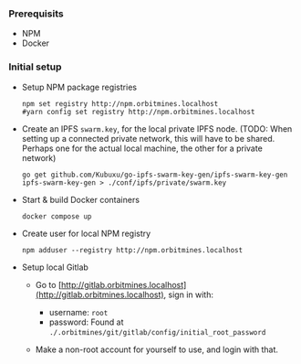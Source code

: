 
### Prerequisits
- NPM
- Docker

### Initial setup

- Setup NPM package registries
  ```shell
  npm set registry http://npm.orbitmines.localhost
  #yarn config set registry http://npm.orbitmines.localhost
  ```

- Create an IPFS `swarm.key`, for the local private IPFS node. (TODO: When setting up a connected private network, this will have to be shared. Perhaps one for the actual local machine, the other for a private network)
  ```shell
  go get github.com/Kubuxu/go-ipfs-swarm-key-gen/ipfs-swarm-key-gen
  ipfs-swarm-key-gen > ./conf/ipfs/private/swarm.key
  ```

- Start & build Docker containers
  ```shell
  docker compose up
  ```

- Create user for local NPM registry
  ```shell
  npm adduser --registry http://npm.orbitmines.localhost
  ```

- Setup local Gitlab
    - Go to [http://gitlab.orbitmines.localhost](http://gitlab.orbitmines.localhost), sign in with:
        - username: `root`
        - password: Found at `./.orbitmines/git/gitlab/config/initial_root_password`

    - Make a non-root account for yourself to use, and login with that.


